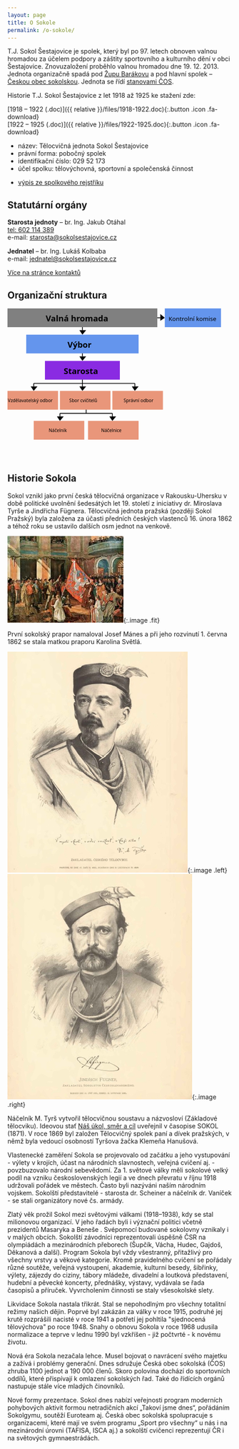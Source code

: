 ```yaml
---
layout: page
title: O Sokole
permalink: /o-sokole/
---
```


T.J. Sokol Šestajovice je spolek, který byl po 97. letech obnoven valnou hromadou za účelem podpory a záštity sportovního a kulturního dění v obci Šestajovice. Znovuzaložení proběhlo valnou hromadou dne 19. 12. 2013. Jednota organizačně spadá pod [Župu Barákovu](http://www.zbarakova.cz/) a pod hlavní spolek – [Českou obec sokolskou](http://www.sokol.eu/). Jednota se řídí [stanovami ČOS](http://www.sokol.eu/obsah/115/stanovy-cos).

Historie T.J. Sokol Šestajovice z let 1918 až 1925 ke stažení zde:

[1918 – 1922 (.doc)]({{ relative }}/files/1918-1922.doc){:.button .icon .fa-download}  
[1922 – 1925 (.doc)]({{ relative }}/files/1922-1925.doc){:.button .icon .fa-download}

- název: Tělocvičná jednota Sokol Šestajovice
- právní forma: pobočný spolek
- identifikační číslo: 029 52 173
- účel spolku: tělovýchovná, sportovní a společenská činnost
* [výpis ze spolkového rejstříku](https://or.justice.cz/ias/ui/print-pdf?subjektId=867001&typVypisu=UPLNY&full=false)


## Statutární orgány

**Starosta jednoty** – br. Ing. Jakub Otáhal  
[tel: 602 114 389](tel:602114389)  
e-mail: [starosta@sokolsestajovice.cz](mailto:starosta@sokolsestajovice.cz)

**Jednatel** – br. Ing. Lukáš Kolbaba  
e-mail: [jednatel@sokolsestajovice.cz](mailto:jednatel@sokolsestajovice.cz)

[Více na stránce kontaktů](/kontakt/)


## Organizační struktura

<div class="svg-container">
<svg id="svg2" xmlns:rdf="http://www.w3.org/1999/02/22-rdf-syntax-ns#" xmlns="http://www.w3.org/2000/svg" version="1.1" xmlns:cc="http://creativecommons.org/ns#" xmlns:dc="http://purl.org/dc/elements/1.1/" xmlns:xlink="//www.w3.org/1999/xlink" viewBox="0 0 600 400" preserveAspectRatio="xMinYMin meet" class="svg-content">
<metadata id="metadata6"><rdf:RDF><cc:Work rdf:about=""><dc:format>image/svg+xml</dc:format><dc:type rdf:resource="http://purl.org/dc/dcmitype/StillImage"/><dc:title/></cc:Work></rdf:RDF></metadata>

<defs>
  <marker id="markerArrow" markerWidth="13" markerHeight="13" refX="2" refY="7"
          orient="auto">
      <path d="M2,2 L2,11 L8,7 L2,2" style="fill: #000000;" />
  </marker>
</defs>


<rect height="50" width="400" fill="grey"/>
<a xlink:href="#"><text x="102" y="35" font-weight="bold" font-size="22px" font-family="Sans" fill="#000000">Valná hromada</text></a>                    

<path d="M 400 25 l 8 0" style="stroke: black; stroke-width: 2px; fill: none; marker-end: url(#markerArrow);"/>
<rect height="50" width="150" x="420" fill="CornflowerBlue"/>
<a xlink:href="/kontakt/#kontroln-komise"><text x="430" y="33" font-weight="normal" font-size="16px" font-family="Sans" fill="#000000">Kontrolní komise</text></a>                    

<path d="M 200 50 l 0 8" style="stroke: black; stroke-width: 2px; fill: none; marker-end: url(#markerArrow);"/>
<rect height="50" width="300" x="50" y="70" fill="CornflowerBlue"/>
<a xlink:href="#"><text x="160" y="105" font-weight="bold" font-size="22px" font-family="Sans" fill="#000000">Výbor</text></a>                    

<path d="M 200 120 l 0 8" style="stroke: black; stroke-width: 2px; fill: none; marker-end: url(#markerArrow);"/>
<rect height="50" width="200" x="100" y="140" fill="BlueViolet"/>
<a xlink:href="/kontakt/#starosta"><text x="150" y="175" font-weight="bold" font-size="22px" font-family="Sans" fill="#000000">Starosta</text></a>                    

<path d="M 200 190 l 0 10" style="stroke: black; stroke-width: 2px; fill: none;"/>
<path d="M 70 200 l 270 0" style="stroke: black; stroke-width: 2px; fill: none;"/>

<path d="M 70 200 l 0 8" style="stroke: black; stroke-width: 2px; fill: none; marker-end: url(#markerArrow);"/>
<rect height="50" width="135" x="0" y="220" fill="DarkSalmon"/>
<a xlink:href="/kontakt/#vzdlavatel"><text x="1" y="250" font-weight="normal" font-size="12px" font-family="Sans" fill="#000000">Vzdělavatelský odbor</text></a>                    

<path d="M 200 200 l 0 8" style="stroke: black; stroke-width: 2px; fill: none; marker-end: url(#markerArrow);"/>
<rect height="50" width="135" x="140" y="220" fill="DarkSalmon"/>
<a xlink:href="#"><text x="165" y="250" font-weight="normal" font-size="12px" font-family="Sans" fill="#000000">Sbor cvičitelů</text></a>                    

<path d="M 340 200 l 0 8" style="stroke: black; stroke-width: 2px; fill: none; marker-end: url(#markerArrow);"/>
<rect height="50" width="135" x="280" y="220" fill="DarkSalmon"/>
<a xlink:href="#"><text x="310" y="250" font-weight="normal" font-size="12px" font-family="Sans" fill="#000000">Správní odbor</text></a>                    

<path d="M 210 270 l 0 10" style="stroke: black; stroke-width: 2px; fill: none;"/>
<path d="M 140 280 l 140 0" style="stroke: black; stroke-width: 2px; fill: none;"/>

<path d="M 140 280 l 0 8" style="stroke: black; stroke-width: 2px; fill: none; marker-end: url(#markerArrow);"/>
<rect height="50" width="135" x="70" y="300" fill="DarkSalmon"/>
<a xlink:href="/kontakt/#nelnk"><text x="110" y="330" font-weight="normal" font-size="12px" font-family="Sans" fill="#000000">Náčelník</text></a>                    
<path d="M 280 280 l 0 8" style="stroke: black; stroke-width: 2px; fill: none; marker-end: url(#markerArrow);"/>
<rect height="50" width="135" x="215" y="300" fill="DarkSalmon"/>
<a xlink:href="/kontakt/#nelnice"><text x="250" y="330" font-weight="normal" font-size="12px" font-family="Sans" fill="#000000">Náčelnice</text></a>                    

</svg>
</div>

## Historie Sokola 

Sokol vznikl jako první česká tělocvičná organizace v Rakousku-Uhersku v době politické uvolnění šedesátých let 19. století z iniciativy dr. Miroslava Tyrše a Jindřicha Fügnera. Tělocvičná jednota pražská (později Sokol Pražský) byla založena za účasti předních českých vlastenců 16. února 1862 a téhož roku se ustavilo dalších osm jednot na venkově.

![](/images/krest.jpg){:.image .fit}

První sokolský prapor namaloval Josef Mánes a při jeho rozvinutí 1. června 1862 se stala matkou praporu Karolina Světlá.


![](/images/tyrs.jpg "Miroslav Tyrš"){:.image .left} ![Fügner](/images/fugner.jpg "Jindřich Fügner"){:.image .right}

Náčelník M. Tyrš vytvořil tělocvičnou soustavu a názvosloví (Základové tělocviku). Ideovou stať [Náš úkol, směr a cíl](https://cs.wikisource.org/wiki/N%C3%A1%C5%A1_%C3%BAkol,_sm%C4%9Br_a_c%C3%ADl) uveřejnil v časopise SOKOL (1871). V roce 1869 byl založen Tělocvičný spolek paní a dívek pražských, v němž byla vedoucí osobností Tyršova žačka Klemeňa Hanušová.

Vlastenecké zaměření Sokola se projevovalo od začátku a jeho vystupování - výlety v krojích, účast na národních slavnostech, veřejná cvičení aj. - povzbuzovalo národní sebevědomí. Za 1. světové války měli sokolové velký podíl na vzniku československých legií a ve dnech převratu v říjnu 1918 udržovali pořádek ve městech. Často byli nazýváni naším národním vojskem. Sokolští představitelé - starosta dr. Scheiner a náčelník dr. Vaníček - se stali organizátory nové čs. armády.

Zlatý věk prožil Sokol mezi světovými válkami (1918–1938), kdy se stal milionovou organizací. V jeho řadách byli i význační politici včetně prezidentů Masaryka a Beneše . Svépomocí budované sokolovny vznikaly i v malých obcích. Sokolští závodníci reprezentovali úspěšně ČSR na olympiádách a mezinárodních přeborech (Šupčík, Vácha, Hudec, Gajdoš, Děkanová a další). Program Sokola byl vždy všestranný, přitažlivý pro všechny vrstvy a věkové kategorie. Kromě pravidelného cvičení se pořádaly různé soutěže, veřejná vystoupení, akademie, kulturní besedy, šibřinky, výlety, zájezdy do ciziny, tábory mládeže, divadelní a loutková představení, hudební a pěvecké koncerty, přednášky, výstavy, vydávala se řada časopisů a příruček. Vyvrcholením činnosti se staly všesokolské slety.

Likvidace Sokola nastala třikrát. Stal se nepohodlným pro všechny totalitní režimy našich dějin. Poprvé byl zakázán za války v roce 1915, podruhé jej krutě rozprášili nacisté v roce 1941 a potřetí jej pohltila "sjednocená tělovýchova" po roce 1948. Snahy o obnovu Sokola v roce 1968 udusila normalizace a teprve v lednu 1990 byl vzkříšen - již počtvrté - k novému životu.

Nová éra Sokola nezačala lehce. Musel bojovat o navrácení svého majetku a zažívá i problémy generační. Dnes sdružuje Česká obec sokolská (ČOS) zhruba 1100 jednot a 190 000 členů. Skoro polovina dochází do sportovních oddílů, které přispívají k omlazení sokolských řad. Také do řídících orgánů nastupuje stále více mladých činovníků.

Nové formy prezentace. Sokol dnes nabízí veřejnosti program moderních pohybových aktivit formou netradičních akcí „Takoví jsme dnes“, pořádáním Sokolgymu, soutěží Euroteam aj. Česká obec sokolská spolupracuje s organizacemi, které mají ve svém programu „Sport pro všechny“ u nás i na mezinárodní úrovni (TAFISA, ISCA aj.) a sokolští cvičenci reprezentují ČR i na světových gymnaestrádách.